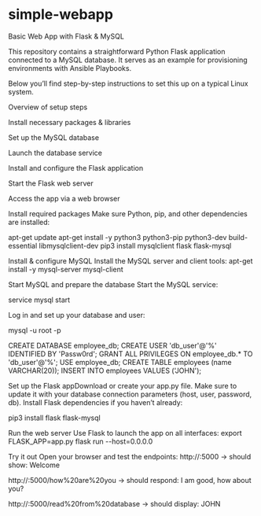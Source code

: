 # simple-webapp
Basic Web App with Flask & MySQL

This repository contains a straightforward Python Flask application connected to a MySQL database. It serves as an example for provisioning environments with Ansible Playbooks.

Below you’ll find step-by-step instructions to set this up on a typical Linux system.

Overview of setup steps

Install necessary packages & libraries

Set up the MySQL database

Launch the database service

Install and configure the Flask application

Start the Flask web server

Access the app via a web browser

Install required packages
Make sure Python, pip, and other dependencies are installed:

apt-get update
apt-get install -y python3 python3-pip python3-dev build-essential libmysqlclient-dev
pip3 install mysqlclient flask flask-mysql

Install & configure MySQL
Install the MySQL server and client tools:
apt-get install -y mysql-server mysql-client

Start MySQL and prepare the database
Start the MySQL service:

service mysql start

Log in and set up your database and user:

mysql -u root -p

CREATE DATABASE employee_db;
CREATE USER 'db_user'@'%' IDENTIFIED BY 'Passw0rd';
GRANT ALL PRIVILEGES ON employee_db.* TO 'db_user'@'%';
USE employee_db;
CREATE TABLE employees (name VARCHAR(20));
INSERT INTO employees VALUES ('JOHN');

Set up the Flask appDownload or create your app.py file. Make sure to update it with your database connection parameters (host, user, password, db).
Install Flask dependencies if you haven’t already:

pip3 install flask flask-mysql

Run the web server
Use Flask to launch the app on all interfaces:
export FLASK_APP=app.py
flask run --host=0.0.0.0

Try it out
Open your browser and test the endpoints:
http://<your-server-ip>:5000 → should show: Welcome

http://<your-server-ip>:5000/how%20are%20you → should respond: I am good, how about you?

http://<your-server-ip>:5000/read%20from%20database → should display: JOHN

